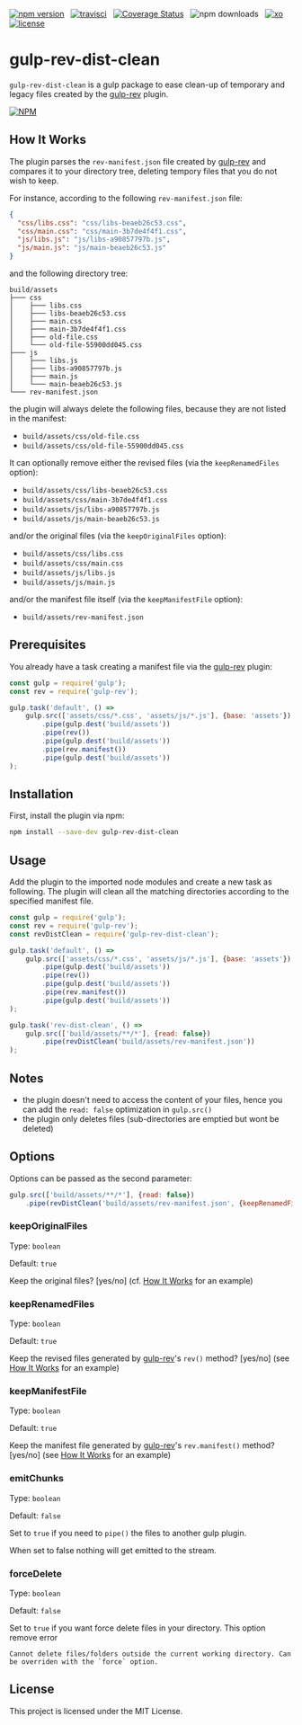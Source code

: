 [![npm version](https://badgen.net/npm/v/gulp-rev-dist-clean)](https://www.npmjs.com/package/gulp-rev-dist-clean)
&nbsp;
[![travisci](https://badgen.net/travis/alexandre-abrioux/gulp-rev-dist-clean)](https://travis-ci.com/alexandre-abrioux/gulp-rev-dist-clean)
&nbsp;
[![Coverage Status](https://coveralls.io/repos/github/alexandre-abrioux/gulp-rev-dist-clean/badge.svg?branch=master)](https://coveralls.io/github/alexandre-abrioux/gulp-rev-dist-clean?branch=master)
&nbsp;
![npm downloads](https://badgen.net/npm/dt/gulp-rev-dist-clean)
&nbsp;
[![xo](https://badgen.net/xo/status/gulp-rev-dist-clean)](https://github.com/xojs/xo)
&nbsp;
[![license](https://badgen.net/github/license/alexandre-abrioux/gulp-rev-dist-clean)](https://github.com/alexandre-abrioux/gulp-rev-dist-clean/blob/master/LICENSE)

# gulp-rev-dist-clean

`gulp-rev-dist-clean` is a gulp package to ease clean-up of temporary and legacy files created by the [gulp-rev](https://github.com/sindresorhus/gulp-rev) plugin.

[![NPM](https://nodei.co/npm/gulp-rev-dist-clean.png)](https://www.npmjs.com/package/gulp-rev-dist-clean)

## How It Works

The plugin parses the `rev-manifest.json` file created by [gulp-rev](https://github.com/sindresorhus/gulp-rev) and compares it to your directory tree, deleting tempory files that you do not wish to keep.

For instance, according to the following `rev-manifest.json` file:
```json
{
  "css/libs.css": "css/libs-beaeb26c53.css",
  "css/main.css": "css/main-3b7de4f4f1.css",
  "js/libs.js": "js/libs-a90857797b.js",
  "js/main.js": "js/main-beaeb26c53.js"
}
```

and the following directory tree:

```
build/assets
├─── css
│    ├─── libs.css
│    ├─── libs-beaeb26c53.css
│    ├─── main.css
│    ├─── main-3b7de4f4f1.css
│    ├─── old-file.css
│    └─── old-file-55900dd045.css
├─── js
│    ├─── libs.js
│    ├─── libs-a90857797b.js
│    ├─── main.js
│    └─── main-beaeb26c53.js
└─── rev-manifest.json
```
the plugin will always delete the following files, because they are not listed in the manifest:
- `build/assets/css/old-file.css`
- `build/assets/css/old-file-55900dd045.css`

It can optionally remove either the revised files (via the `keepRenamedFiles` option):
- `build/assets/css/libs-beaeb26c53.css`
- `build/assets/css/main-3b7de4f4f1.css`
- `build/assets/js/libs-a90857797b.js`
- `build/assets/js/main-beaeb26c53.js`

and/or the original files (via the `keepOriginalFiles` option):
- `build/assets/css/libs.css`
- `build/assets/css/main.css`
- `build/assets/js/libs.js`
- `build/assets/js/main.js`

and/or the manifest file itself (via the `keepManifestFile` option):
- `build/assets/rev-manifest.json`

## Prerequisites

You already have a task creating a manifest file via the [gulp-rev](https://github.com/sindresorhus/gulp-rev) plugin:
```js
const gulp = require('gulp');
const rev = require('gulp-rev');

gulp.task('default', () =>
    gulp.src(['assets/css/*.css', 'assets/js/*.js'], {base: 'assets'})
        .pipe(gulp.dest('build/assets'))
        .pipe(rev())
        .pipe(gulp.dest('build/assets'))
        .pipe(rev.manifest())
        .pipe(gulp.dest('build/assets'))
);
```

## Installation

First, install the plugin via npm:
```bash
npm install --save-dev gulp-rev-dist-clean
```

## Usage

Add the plugin to the imported node modules and create a new task as following.
The plugin will clean all the matching directories according to the specified manifest file. 
```js
const gulp = require('gulp');
const rev = require('gulp-rev');
const revDistClean = require('gulp-rev-dist-clean');

gulp.task('default', () =>
    gulp.src(['assets/css/*.css', 'assets/js/*.js'], {base: 'assets'})
        .pipe(gulp.dest('build/assets'))
        .pipe(rev())
        .pipe(gulp.dest('build/assets'))
        .pipe(rev.manifest())
        .pipe(gulp.dest('build/assets'))
);

gulp.task('rev-dist-clean', () =>
    gulp.src(['build/assets/**/*'], {read: false})
        .pipe(revDistClean('build/assets/rev-manifest.json'))
);
```

## Notes
- the plugin doesn't need to access the content of your files, hence you can add the `read: false` optimization in `gulp.src()`
- the plugin only deletes files (sub-directories are emptied but wont be deleted)

## Options

Options can be passed as the second parameter:
```js
gulp.src(['build/assets/**/*'], {read: false})
    .pipe(revDistClean('build/assets/rev-manifest.json', {keepRenamedFiles: false}))
```
### keepOriginalFiles
Type: `boolean`

Default: `true`

Keep the original files? \[yes/no\] (cf. [How It Works](#how-it-works) for an example)


### keepRenamedFiles
Type: `boolean`

Default: `true`

Keep the revised files generated by [gulp-rev](https://github.com/sindresorhus/gulp-rev)'s `rev()` method? \[yes/no\]
(see [How It Works](#how-it-works) for an example)


### keepManifestFile
Type: `boolean`

Default: `true`

Keep the manifest file generated by [gulp-rev](https://github.com/sindresorhus/gulp-rev)'s `rev.manifest()` method? \[yes/no\]
(see [How It Works](#how-it-works) for an example)

### emitChunks
Type: `boolean`

Default: `false`

Set to `true` if you need to `pipe()` the files to another gulp plugin.

When set to false nothing will get emitted to the stream.

### forceDelete
Type: `boolean`

Default: `false`

Set to `true` if you want force delete files in your directory. This option remove error
```
Cannot delete files/folders outside the current working directory. Can be overriden with the `force` option.
```

## License

This project is licensed under the MIT License.

